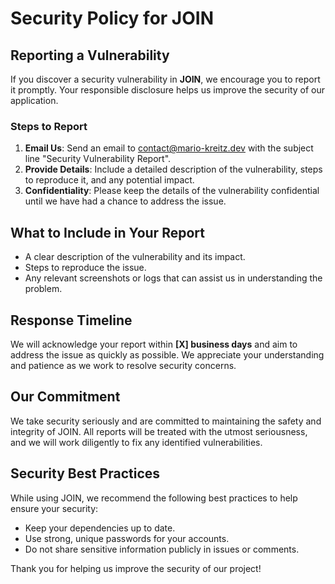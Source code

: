 # Security Policy for JOIN

## Reporting a Vulnerability

If you discover a security vulnerability in **JOIN**, we encourage you to report it promptly. Your responsible disclosure helps us improve the security of our application.

### Steps to Report

1. **Email Us**: Send an email to [contact@mario-kreitz.dev](mailto:contact@mario-kreitz.dev) with the subject line "Security Vulnerability Report".
2. **Provide Details**: Include a detailed description of the vulnerability, steps to reproduce it, and any potential impact.
3. **Confidentiality**: Please keep the details of the vulnerability confidential until we have had a chance to address the issue.

## What to Include in Your Report

- A clear description of the vulnerability and its impact.
- Steps to reproduce the issue.
- Any relevant screenshots or logs that can assist us in understanding the problem.

## Response Timeline

We will acknowledge your report within **[X] business days** and aim to address the issue as quickly as possible. We appreciate your understanding and patience as we work to resolve security concerns.

## Our Commitment

We take security seriously and are committed to maintaining the safety and integrity of JOIN. All reports will be treated with the utmost seriousness, and we will work diligently to fix any identified vulnerabilities.

## Security Best Practices

While using JOIN, we recommend the following best practices to help ensure your security:

- Keep your dependencies up to date.
- Use strong, unique passwords for your accounts.
- Do not share sensitive information publicly in issues or comments.

Thank you for helping us improve the security of our project!
